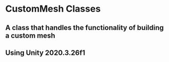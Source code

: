 # CustomMesh Classes
## A class that handles the functionality of building a custom mesh

## Using Unity 2020.3.26f1
